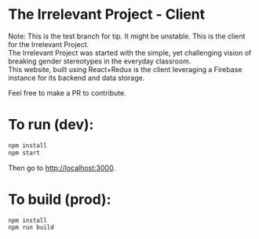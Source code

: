 # The Irrelevant Project - Client

Note: This is the test branch for tip. It might be unstable.
This is the client for the Irrelevant Project. <br/>
The Irrelevant Project was started with the simple, yet challenging vision of breaking gender stereotypes in the everyday classroom.<br/>
This website, built using React+Redux is the client leveraging a Firebase instance for its backend and data storage.

Feel free to make a PR to contribute.

# To run (dev):
```bash
npm install
npm start
```
Then go to [http://localhost:3000](http://localhost:3000).

# To build (prod):
```bash
npm install
npm run build
```
